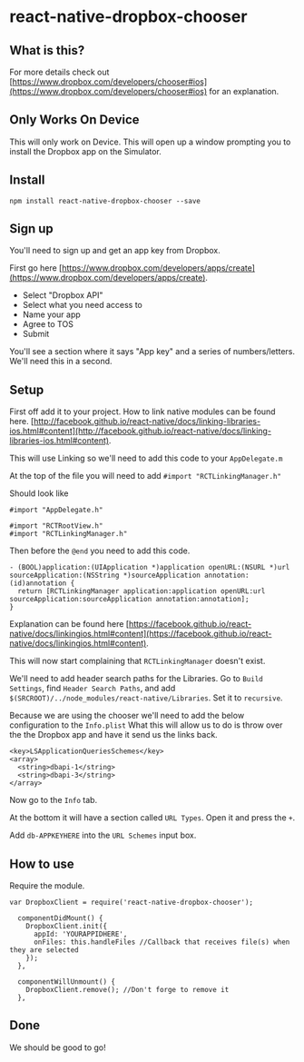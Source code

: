 # react-native-dropbox-chooser

## What is this?

For more details check out [https://www.dropbox.com/developers/chooser#ios](https://www.dropbox.com/developers/chooser#ios) for an explanation.

## Only Works On Device

This will only work on Device. This will open up a window prompting you to install the Dropbox app on the Simulator.

## Install

`npm install react-native-dropbox-chooser --save`

## Sign up

You'll need to sign up and get an app key from Dropbox.

First go here [https://www.dropbox.com/developers/apps/create](https://www.dropbox.com/developers/apps/create).

* Select "Dropbox API"
* Select what you need access to
* Name your app
* Agree to TOS
* Submit

You'll see a section where it says "App key" and a series of numbers/letters. We'll need this in a second.


## Setup

First off add it to your project. How to link native modules can be found here. [http://facebook.github.io/react-native/docs/linking-libraries-ios.html#content](http://facebook.github.io/react-native/docs/linking-libraries-ios.html#content).

This will use Linking so we'll need to add this code to your `AppDelegate.m`

At the top of the file you will need to add `#import "RCTLinkingManager.h"`

Should look like

```
#import "AppDelegate.h"

#import "RCTRootView.h"
#import "RCTLinkingManager.h"
```

Then before the `@end` you need to add this code.

```
- (BOOL)application:(UIApplication *)application openURL:(NSURL *)url sourceApplication:(NSString *)sourceApplication annotation:(id)annotation {
  return [RCTLinkingManager application:application openURL:url sourceApplication:sourceApplication annotation:annotation];
}
```
Explanation can be found here [https://facebook.github.io/react-native/docs/linkingios.html#content](https://facebook.github.io/react-native/docs/linkingios.html#content).

This will now start complaining that `RCTLinkingManager` doesn't exist.

We'll need to add header search paths for the Libraries.
Go to `Build Settings`, find `Header Search Paths`, and add `$(SRCROOT)/../node_modules/react-native/Libraries`. Set it to `recursive`.

Because we are using the chooser we'll need to add the below configuration to the `Info.plist`
What this will allow us to do is throw over the the Dropbox app and have it send us the links back.

```
<key>LSApplicationQueriesSchemes</key>
<array>
  <string>dbapi-1</string>
  <string>dbapi-3</string>
</array>
```

Now go to the `Info` tab.

At the bottom it will have a section called `URL Types`.
Open it and press the `+`.

Add `db-APPKEYHERE` into the `URL Schemes` input box.

## How to use

Require the module.

```
var DropboxClient = require('react-native-dropbox-chooser');
```

```
  componentDidMount() {
    DropboxClient.init({
      appId: 'YOURAPPIDHERE',
      onFiles: this.handleFiles //Callback that receives file(s) when they are selected
    });
  },

  componentWillUnmount() {
    DropboxClient.remove(); //Don't forge to remove it
  },
 ```

## Done

We should be good to go!

